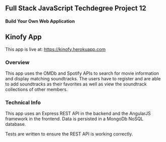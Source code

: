 ## Full Stack JavaScript Techdegree Project 12
#### Build Your Own Web Application

## Kinofy App

This app is live at: https://kinofy.herokuapp.com

### Overview
This app uses the OMDb and Spotify APIs to search for movie information and display matching soundtracks.
The users have to register and are able to add soundtracks as their favorites as well as view the soundtrack 
collections of other members.

### Technical Info
This app uses an Express REST API in the backend and the AngularJS framework in the frontend.
Data is persisted in a MongoDb NoSQL database. 

Tests are written to ensure the REST API is working correctly.


